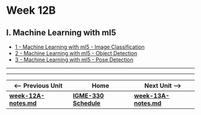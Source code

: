 # Week 12B

## I. Machine Learning with ml5

- [1 - Machine Learning with ml5 - Image Classification](https://github.com/tonethar/IGME-330-Master/blob/master/notes/1-ml-pre-trained-models.md)
- [2 - Machine Learning with ml5 - Object Detection](https://github.com/tonethar/IGME-330-Master/blob/master/notes/2-ml-object-detection.md)
- [3 - Machine Learning with ml5 - Pose Detection](https://github.com/tonethar/IGME-330-Master/blob/master/notes/3-ml-posenet.md)

<hr><hr>

| <-- Previous Unit | Home | Next Unit -->
| --- | --- | --- 
| [**week-12A-notes.md**](12A.md)  |  [**IGME-330 Schedule**](../schedule.md) | [**week-13A-notes.md**](13A.md) 
